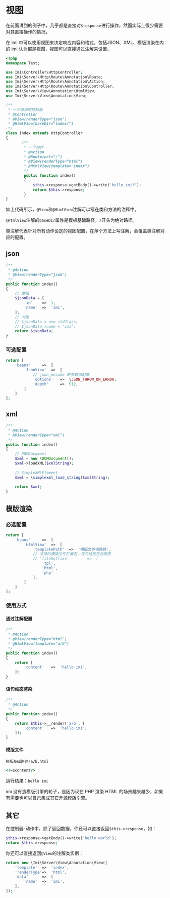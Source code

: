 # 视图

在前面讲到的例子中，几乎都是直接对`$response`进行操作，然而实际上很少需要对其直接操作的情况。

在 imi 中可以使用视图来决定响应内容和格式，包括JSON、XML、模版渲染在内的 imi 认为都是视图，视图可以直接通过注解来设置。

```php
<?php
namespace Test;

use Imi\Controller\HttpController;
use Imi\Server\Http\Route\Annotation\Route;
use Imi\Server\Http\Route\Annotation\Action;
use Imi\Server\Http\Route\Annotation\Controller;
use Imi\Server\View\Annotation\HtmlView;
use Imi\Server\View\Annotation\View;

/**
 * 一个简单的控制器
 * @Controller
 * @View(renderType="json")
 * @HtmlView(baseDir="index/")
 */
class Index extends HttpController
{
       /**
        * 一个动作
        * @Action
        * @Route(url="/")
        * @View(renderType="html")
        * @HtmlView(template="index")
        */
        public function index()
        {
            $this->response->getBody()->write('hello imi!');
			return $this->response;
        }
}
```

如上代码所示，`@View`和`@HtmlView`注解可以写在类和方法的注释中。

`@HtmlView`注解的`baseDir`属性是模板基础路径，`/`开头为绝对路径。

类注解代表针对所有动作设定的视图配置，在单个方法上写注解，会覆盖类注解对应的配置。

## json

```php
/**
 * @Action
 * @View(renderType="json")
 */
public function index()
{
	// 数组
	$jsonData = [
		'id'	=>	1,
		'name'	=>	'imi',
	];
	// 对象
	// $jsonData = new stdClass;
	// $jsonData->name = 'imi';
	return $jsonData;
}
```

### 可选配置

```php
return [
	'beans'		=>	[
		'JsonView'	=>	[
			// json_encode 的参数值配置
			'options'	=>	\JSON_THROW_ON_ERROR,
			'depth'		=>	512,
		]
	]
];
```

## xml

```php
/**
 * @Action
 * @View(renderType="xml")
 */
public function index()
{
	// DOMDocument
	$xml = new \DOMDocument();
	$xml->loadXML($xmlString);
	
	// SimpleXMLElement
	$xml = \simplexml_load_string($xmlString);
	
	return $xml;
}
```

## 模版渲染

### 必选配置

```php
return [
	'beans'		=>	[
		'HtmlView'	=>	[
			'templatePath'	=>	'模版文件根路径',
			// 支持的模版文件扩展名，优先级按先后顺序
			// 'fileSuffixs'		=>	[
				'tpl',
				'html',
				'php'
			],
		]
	]
];
```

### 使用方式

#### 通过注解配置

```php
/**
 * @Action
 * @View(renderType="html")
 * @HtmlView(template="a/b")
 */
public function index()
{
	return [
		'content'	=>	'hello imi',
	];
}
```

#### 语句动态渲染

```php
/**
 * @Action
 */
public function index()
{
	return $this->__render('a/b', [
		'content'	=>	'hello imi',
	]);
}
```

#### 模版文件

`模版基础路径/a/b.html`

```html
<?=$content?>
```

运行结果：`hello imi`

imi 没有造模版引擎的轮子，是因为现在 PHP 渲染 HTML 的场景越来越少，如果有需要也可以自己集成其它开源模版引擎。

## 其它

在控制器-动作中，除了返回数据，你还可以直接返回`$this->response`，如：
```php
$this->response->getBody()->write('hello world');
return $this->response;
```

你还可以直接返回`@View`的注解类实例：
```php
return new \Imi\Server\View\Annotation\View([
	'template'	=>	'index',
	'renderType'=>	'html',
	'data'		=>	[
		'name'	=>	'imi',
	],
]);
```
